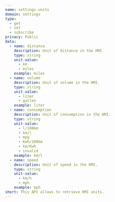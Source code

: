 ```yaml
---
name: settings.units
domain: settings
type:
  - get
  - set
  - subscribe
privacy: Public
data:
  - name: distance
    description: Unit of distance in the HMI.
    type: string
    unit-value:
      - km
      - miles
    example: miles
  - name: volume
    description: Unit of volume in the HMI.
    type: string
    unit-value:
      - liter
      - gallon
    example: liter
  - name: consumption
    description: Unit of consumption in the HMI.
    type: string
    unit-value:
      - l/100km
      - km/l
      - mpg
      - Kwh/100km
      - km/Kwh
      - invalid
    example: km/l
  - name: speed
    description: Unit of speed in the HMI.
    type: string
    unit-value:
      - km/h
      - mph
    example: mph
short: This API allows to retrieve HMI units.
---
```


